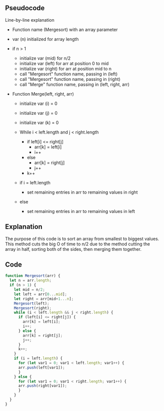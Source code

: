 ## Pseudocode
Line-by-line explanation
- Function name (Mergesort) with an array parameter
- var (n) initialized for array length
- if n > 1
  - initialize var (mid) for n/2
  - initialize var (left) for arr at position 0 to mid
  - initialize var (right) for arr at position mid to n
  - call "Mergesort" function name, passing in (left)
  - call "Mergesort" function name, passing in (right)
  - call "Merge" function name, passing in (left, right, arr)

- Function Merge(left, right, arr)
  - initialize var (i) = 0
  - initialize var (j) = 0
  - initialize var (k) = 0

  - While i < left.length and j < right.length
    - if left[i] <= right[j]
      - arr[k] = left[i]
      - i++
    - else
      - arr[k] = right[j]
      - j++
    - k++
  - if i = left.length
    - set remaining entries in arr to remaining values in right
  - else
    - set remaining entries in arr to remaining values in left

## Explanation
The purpose of this code is to sort an array from smallest to biggest values. This method cuts the big O of time to n/2 due to the method cutting the array in half, sorting both of the sides, then merging them together.

## Code

```JavaScript
function Mergesort(arr) {
  let n = arr.length;
  if (n > 1) {
    let mid = n/2;
    let left = arr[0...mid];
    let right = arr[mid+1...n];
    Mergesort(left);
    Mergesort(right);
    while (i < left.length && j < right.length) {
      if (left[i] <= right[j]) {
        arr[k] = left[i];
        i++;
      } else {
        arr[k] = right[j];
        j++;
      }
      k++;
    }
    if (i = left.length) {
      for (let var1 = 0; var1 < left.length; var1++) {
      arr.push(left[var1]);
      }
    } else {
      for (let var1 = 0; var1 < right.length; var1++) {
      arr.push(right[var1]);
      }
    }
  }
}
```